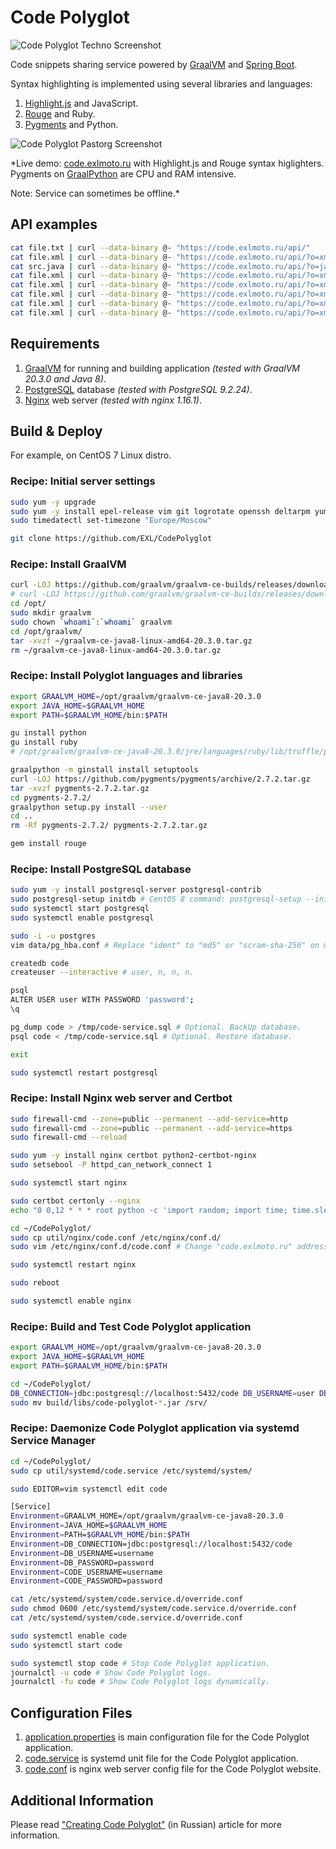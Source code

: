 Code Polyglot
=============

![Code Polyglot Techno Screenshot](image/CodePolyglot_TechnoSkin_Nokia_Screenshot.png)

Code snippets sharing service powered by [GraalVM](https://www.graalvm.org/) and [Spring Boot](https://spring.io/).

Syntax highlighting is implemented using several libraries and languages:

1. [Highlight.js](https://github.com/highlightjs/highlight.js/) and JavaScript.
2. [Rouge](https://github.com/rouge-ruby/rouge) and Ruby.
3. [Pygments](https://github.com/pygments/pygments) and Python.

![Code Polyglot Pastorg Screenshot](image/CodePolyglot_PastorgSkin_Screenshot.png)

*Live demo: [code.exlmoto.ru](https://code.exlmoto.ru) with Highlight.js and Rouge syntax higlighters.\
Pygments on [GraalPython](https://github.com/oracle/graalpython) are CPU and RAM intensive.

Note: Service can sometimes be offline.*

## API examples

```bash
cat file.txt | curl --data-binary @- "https://code.exlmoto.ru/api/"
cat file.xml | curl --data-binary @- "https://code.exlmoto.ru/api/?o=xml"
cat src.java | curl --data-binary @- "https://code.exlmoto.ru/api/?o=java"
cat file.xml | curl --data-binary @- "https://code.exlmoto.ru/api/?o=xml;nolines"
cat file.xml | curl --data-binary @- "https://code.exlmoto.ru/api/?o=xml;nolines;15"
cat file.xml | curl --data-binary @- "https://code.exlmoto.ru/api/?o=xml;nolines;15,20"
cat file.xml | curl --data-binary @- "https://code.exlmoto.ru/api/?o=xml;15&h=HighlightJs"
cat file.xml | curl --data-binary @- "https://code.exlmoto.ru/api/?o=xml&h=HighlightRouge"
```

## Requirements

1. [GraalVM](https://www.graalvm.org/) for running and building application *(tested with GraalVM 20.3.0 and Java 8)*.
2. [PostgreSQL](https://www.postgresql.org/) database *(tested with PostgreSQL 9.2.24)*.
3. [Nginx](https://www.nginx.com/) web server *(tested with nginx 1.16.1)*.

## Build & Deploy

For example, on CentOS 7 Linux distro.

### Recipe: Initial server settings

```bash
sudo yum -y upgrade
sudo yum -y install epel-release vim git logrotate openssh deltarpm yum-utils p7zip p7zip-plugins
sudo timedatectl set-timezone "Europe/Moscow"

git clone https://github.com/EXL/CodePolyglot
```

### Recipe: Install GraalVM

```bash
curl -LOJ https://github.com/graalvm/graalvm-ce-builds/releases/download/vm-20.3.0/graalvm-ce-java8-linux-amd64-20.3.0.tar.gz
# curl -LOJ https://github.com/graalvm/graalvm-ce-builds/releases/download/vm-20.3.0/graalvm-ce-java11-linux-amd64-20.3.0.tar.gz
cd /opt/
sudo mkdir graalvm
sudo chown `whoami`:`whoami` graalvm
cd /opt/graalvm/
tar -xvzf ~/graalvm-ce-java8-linux-amd64-20.3.0.tar.gz
rm ~/graalvm-ce-java8-linux-amd64-20.3.0.tar.gz
```

### Recipe: Install Polyglot languages and libraries

```bash
export GRAALVM_HOME=/opt/graalvm/graalvm-ce-java8-20.3.0
export JAVA_HOME=$GRAALVM_HOME
export PATH=$GRAALVM_HOME/bin:$PATH

gu install python
gu install ruby
# /opt/graalvm/graalvm-ce-java8-20.3.0/jre/languages/ruby/lib/truffle/post_install_hook.sh

graalpython -m ginstall install setuptools
curl -LOJ https://github.com/pygments/pygments/archive/2.7.2.tar.gz
tar -xvzf pygments-2.7.2.tar.gz
cd pygments-2.7.2/
graalpython setup.py install --user
cd ..
rm -Rf pygments-2.7.2/ pygments-2.7.2.tar.gz

gem install rouge
```

### Recipe: Install PostgreSQL database

```bash
sudo yum -y install postgresql-server postgresql-contrib
sudo postgresql-setup initdb # CentOS 8 command: postgresql-setup --initdb --unit postgresql
sudo systemctl start postgresql
sudo systemctl enable postgresql

sudo -i -u postgres
vim data/pg_hba.conf # Replace "ident" to "md5" or "scram-sha-256" on modern (=>10.x) PostgreSQL.

createdb code
createuser --interactive # user, n, n, n.

psql
ALTER USER user WITH PASSWORD 'password';
\q

pg_dump code > /tmp/code-service.sql # Optional. BackUp database.
psql code < /tmp/code-service.sql # Optional. Restore database.

exit

sudo systemctl restart postgresql
```

### Recipe: Install Nginx web server and Certbot

```bash
sudo firewall-cmd --zone=public --permanent --add-service=http
sudo firewall-cmd --zone=public --permanent --add-service=https
sudo firewall-cmd --reload

sudo yum -y install nginx certbot python2-certbot-nginx
sudo setsebool -P httpd_can_network_connect 1

sudo systemctl start nginx

sudo certbot certonly --nginx
echo "0 0,12 * * * root python -c 'import random; import time; time.sleep(random.random() * 3600)' && certbot renew -q" | sudo tee -a /etc/crontab > /dev/null

cd ~/CodePolyglot/
sudo cp util/nginx/code.conf /etc/nginx/conf.d/
sudo vim /etc/nginx/conf.d/code.conf # Change "code.exlmoto.ru" address to yours e.g. ":%s/code\.exlmoto\.ru/test\.exlmoto\.ru/g".

sudo systemctl restart nginx

sudo reboot

sudo systemctl enable nginx
```

### Recipe: Build and Test Code Polyglot application

```bash
export GRAALVM_HOME=/opt/graalvm/graalvm-ce-java8-20.3.0
export JAVA_HOME=$GRAALVM_HOME
export PATH=$GRAALVM_HOME/bin:$PATH

cd ~/CodePolyglot/
DB_CONNECTION=jdbc:postgresql://localhost:5432/code DB_USERNAME=user DB_PASSWORD=password ./gradlew clean build
sudo mv build/libs/code-polyglot-*.jar /srv/
```

### Recipe: Daemonize Code Polyglot application via systemd Service Manager

```bash
cd ~/CodePolyglot/
sudo cp util/systemd/code.service /etc/systemd/system/

sudo EDITOR=vim systemctl edit code

[Service]
Environment=GRAALVM_HOME=/opt/graalvm/graalvm-ce-java8-20.3.0
Environment=JAVA_HOME=$GRAALVM_HOME
Environment=PATH=$GRAALVM_HOME/bin:$PATH
Environment=DB_CONNECTION=jdbc:postgresql://localhost:5432/code
Environment=DB_USERNAME=username
Environment=DB_PASSWORD=password
Environment=CODE_USERNAME=username
Environment=CODE_PASSWORD=password

cat /etc/systemd/system/code.service.d/override.conf
sudo chmod 0600 /etc/systemd/system/code.service.d/override.conf
cat /etc/systemd/system/code.service.d/override.conf

sudo systemctl enable code
sudo systemctl start code

sudo systemctl stop code # Stop Code Polyglot application.
journalctl -u code # Show Code Polyglot logs.
journalctl -fu code # Show Code Polyglot logs dynamically.
```

## Configuration Files

1. [application.properties](src/main/resources/application.properties) is main configuration file for the Code Polyglot application.
2. [code.service](util/systemd/code.service) is systemd unit file for the Code Polyglot application.
3. [code.conf](util/nginx/code.conf) is nginx web server config file for the Code Polyglot website.

## Additional Information

Please read ["Creating Code Polyglot"](https://exlmoto.ru/code-polyglot) (in Russian) article for more information.
